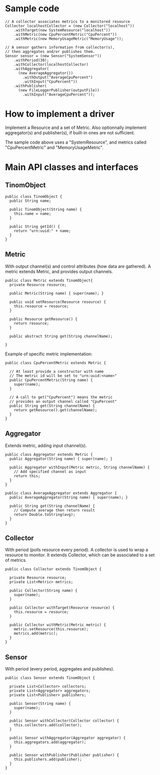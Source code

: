 
# Sample code

```
// A collector associates metrics to a monitored resource
Collector localhostCollector = (new Collector("localhost"))
    .withTarget(new SystemResource("localhost"))
    .withMetric(new CpuPercentMetric("CpuPercent"))
    .withMetric(new MemoryUsageMetric("MemoryUsage"));

// A sensor gathers information from collector(s),
// then aggregates and/or publishes them.
Sensor sensor = (new Sensor("SystemSensor"))
    .withPeriod(30);
    .withCollector(localhostCollector)
    .withAggregator(
      (new AverageAggregator())
        .withOutput("AverageCpuPercent")
        .withInput("CpuPercent"))
    .withPublisher(
      (new FileLoggerPublisher(outputFile))
        .withInput("AverageCpuPercent"));
```

# How to implement a driver

Implement a Resource and a set of Metric. Also optionnally implement aggregator(s) and publisher(s), if built-in ones are not sufficient.

The sample code above uses a "SystemResource", and metrics called "CpuPercentMetric" and "MemoryUsageMetric".

# Main API classes and interfaces

## TinomObject

```
public class TinomObject {
  public String name;

  public TinomObject(String name) {
    this.name = name;
  }

  public String getId() {
    return "urn:uuid:" + name;
  }
}
```

## Metric

With output channel(s) and control attributes (how data are gathered).
A metric extends Metric, and provides output channels.

```
public class Metric extends TinomObject{
  private Resource resource;

  public Metric(String name) { super(name); }

  public void setResource(Resource resource) {
    this.resource = resource;
  }

  public Resource getResource() {
    return resource;
  }

  public abstract String get(String channelName);

}
```

Example of specific metric implementation:

```
public class CpuPercentMetric extends Metric {

  // At least provide a constructor with name
  // The metric id will be set to "urn:uuid:<name>"
  public CpuPercentMetric(String name) {
    super(name);
  }

  // A call to get("CpuPercent") means the metric
  // provides an output channel called "CpuPercent"
  public String get(String channelName) {
    return getResource().get(channelName);
  }
}
```

## Aggregator

Extends metric, adding input channel(s).

```
public class Aggregator extends Metric {
  public Aggregator(String name) { super(name); }

  public Aggregator withInput(Metric metric, String channelName) {
    // Add specified channel as input
    return this;
  }
}

public class AverageAggregator extends Aggregator {
  public AverageAggregator(String name) { super(name); }

  public String get(String channelName) {
    // Compute average then return result
    return Double.toString(avg);
  }
}
```

## Collector

With period (polls resource every period).
A collector is used to wrap a resource to monitor. It extends Collector, which can be associated to a set of metrics.

```
public class Collector extends TinomObject {

  private Resource resource;
  private List<Metric> metrics;

  public Collector(String name) {
    super(name);
  }

  public Collector withTarget(Resource resource) {
    this.resource = resource;
  }

  public Collector withMetric(Metric metric) {
    metric.setResource(this.resource);
    metrics.add(metric);
  }
}
```

## Sensor

With period (every period, aggregates and publishes).

```
public class Sensor extends TinomObject {

  private List<Collector> collectors;
  private List<Aggregator> aggregators;
  private List<Publisher> publishers;

  public Sensor(String name) {
    super(name);
  }

  public Sensor withCollector(Collector collector) {
    this.collectors.add(collector);
  }

  public Sensor withAggregator(Aggregator aggregator) {
    this.aggregators.add(aggregator);
  }

  public Sensor withPublisher(Publisher publisher) {
    this.publishers.add(publisher);
  }
}
```



